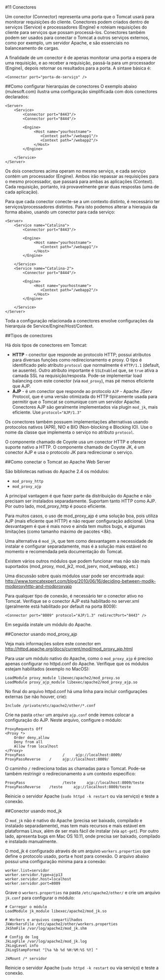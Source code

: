 #11 Conectores

Um conector (Connector) representa uma porta que o Tomcat usará para monitorar requisições do cliente. Conectores podem criados dentro de serviços (Service) e processadores (Engine) e roteiam requisições do cliente para serviços que possam processá-los. Conectores também podem ser usados para conectar o Tomcat a outros serviços externos, como por exemplo, um servidor Apache, e são essenciais no balanceamento de cargas.

A finalidade de um conector é de apenas monitorar uma porta a espera de uma requisição, e ao receber a requisição, passá-la para um processador (Engine), depois retornar os resultados para a porta. A sintaxe básica é:

    <Connector port="porta-de-serviço" />

##Como configurar hierarquias de conectores
O exemplo abaixo (mulesoft.com) ilustra uma configuração simplificada com dois conectores declarados:

    <Server>
        <Service>
            <Connector port="8443"/>
            <Connector port="8444"/>
            
            <Engine>
                 <Host name="yourhostname">
                    <Context path="/webapp1"/>
                    <Context path="/webapp2"/>
                 </Host>
            </Engine>
            
        </Service>
    </Server>

Os dois conectores acima operam no mesmo serviço, e cada serviço contém um processador (Engine). Ambos irão repassar as requisições para o mesmo processador, que passará para ambas as aplicações (Context). Cada requisição, portanto, irá provavelmente gerar duas respostas (uma de cada aplicação).

Para que cada conector conecte-se a um contexto distinto, é necessário ter serviços/processadores distintos. Para isto podemos alterar a hieraquia da forma abaixo, usando um conector para cada serviço:

    <Server>
        <Service name="Catalina">
            <Connector port="8443"/>
            
            <Engine>
                 <Host name="yourhostname">
                    <Context path="/webapp1"/>
                 </Host>
            </Engine>
            
        </Service>
        <Service name="Catalina-2">
            <Connector port="8444"/>
            
            <Engine>
                 <Host name="yourhostname">
                    <Context path="/webapp2"/>
                 </Host>
            </Engine>
            
        </Service>
    </Server>

Toda a configuração relacionada a conectores envolve configurações da hierarquia de Service/Engine/Host/Context.

##Tipos de conectores

Há dois tipos de conectores em Tomcat:

* **HTTP** - conector que responde ao protocolo HTTP; possui atributos para diversas funções como redirecionamento e proxy. O tipo é identificado pelo atributo `protocol` que normalmente é `HTTP/1.1` (default, se ausente). Outro atributo importante é `SSLEnabled` que, se `true` ativa a camada SSL na requisição/resposta. Pode-se implementar load balancing com este conector (via `mod_proxy`), mas pé menos eficiente que AJP.
* **AJP** - é um conector que responde ao protocolo `AJP` - Apache JServ Protocol, que é uma versão otimizada do HTTP tipicamente usada para permitir que o Tomcat se comunique com um servidor Apache. Conectores AJP são geralmente implementados via plugin `mod_jk`, mais eficiente. Use `protocol="AJP/1.3"`

Os conectores também possuem implementações alternativas usando protocolos nativos (APR), NIO e BIO (Non-blocking e Blocking IO). Use o nome da classe que implementa o serviço no atributo `protocol`.

O componente chamado de Coyote usa um conector HTTP e oferece suporte nativo a HTTP. O componente chamado de Coyote JK, é um conector AJP e usa o protocolo JK para redirecionar o serviço.

##Como conectar o Tomcat ao Apache Web Server

São bibliotecas nativas do Apache 2.4 os módulos:

* `mod_proxy_http`
* `mod_proxy_ajp`

A principal vantagem é que fazer parte da distribuição do Apache e não precisam ser instalados separadamente. Suportam tanto HTTP como AJP. Por outro lado, mod_proxy_http é pouco eficiente.

Para muitos casos, o uso de mod_proxy_ajp é uma solução boa, pois utiliza AJP (mais eficiente que HTTP) e não requer configuração adicional. Uma desvantagem é que é mais novo e ainda tem muitos bugs, e algumas limitações (como tamanho máximo de pacotes <8k).

Uma alternativa é `mod_jk`, que tem como desvantagem a necessidade de instalar e configurar separadamente, mas é a solução mais estável no momento e recomendada pela documentação do Tomcat.

Existem vários outros módulos que podem funcionar mas não são mais suportados (mod_proxy, mod_jk2, mod_jserv, mod_webapp, etc.)

Uma discussão sobre quais módulos usar pode ser encontrada aqui: http://www.tomcatexpert.com/blog/2010/06/16/deciding-between-modjk-modproxyhttp-and-modproxyajp

Para qualquer tipo de conexão, é necessário ter o conector ativo no Tomcat. Verifique se o conector AJP está habilitado no server.xml (geralmente está habilitado por default na porta 8009):

    <Connector port="8009" protocol="AJP/1.3" redirectPort="8443" />

Em seguida instale um módulo do Apache.

##Conector usando mod_proxy_ajp

Veja mais informações sobre este conector em http://httpd.apache.org/docs/current/mod/mod_proxy_ajp.html
    
Para usar um módulo nativo do Apache, como o `mod_proxy_ajp` é preciso apenas configurar no httpd.conf do Apache. Verifique que os módulos estejam habilitados (exemplo no MacOS):

    LoadModule proxy_module libexec/apache2/mod_proxy.so
    LoadModule proxy_ajp_module libexec/apache2/mod_proxy_ajp.so

No final do arquivo httpd.conf há uma linha para incluir configurações externas (se não houver, crie):

    Include /private/etc/apache2/other/*.conf

Crie na pasta `other` um arquivo `ajp.conf` onde iremos colocar a configuração do AJP. Neste arquivo, configure o módulo:

    ProxyRequests Off
    <Proxy *>
        Order deny,allow
        Deny from all
        Allow from localhost
    </Proxy>
    ProxyPass                 /     ajp://localhost:8009/
    ProxyPassReverse    /     ajp://localhost:8009/

O caminho `/` redireciona todas as chamadas para o Tomcat. Pode-se também restringir o redirecionamento a um contexto específico:

    ProxyPass                 /teste     ajp://localhost:8009/teste
    ProxyPassReverse    /teste     ajp://localhost:8009/teste

Reinicie o servidor Apache (`sudo httpd -k restart` ou via serviço) e teste a conexão.

##Conector usando mod_jk

O `mod_jk` não é nativo do Apache (precisa ser baixado, compilado e instalado separadamente), mas tem mais recursos e mais estável em plataformas Linux, além de ser mais fácil de instalar (via `apt-get`). Por outro lado, apresenta bugs em Mac OS 10.11, onde precisa ser baixado, compilado e instalado manualmente.

O mod_jk é configurado através de um arquivo `workers.properties` que define o protocolo usado, porta e host para conexão. O arquivo abaixo possui uma configuração mínima para a conexão:

    worker.list=servidor
    worker.servidor.type=ajp13
    worker.servidor.host=localhost
    worker.servidor.port=8009
    
Grave o `workers.properties` na pasta `/etc/apache2/other/` e crie um arquivo `jk.conf` para configurar o módulo:

    # Carregar o módulo
    LoadModule jk_module libexec/apache2/mod_jk.so
    
    # Workers e arquivos compartilhados
    JkWorkersFile /etc/apache2/other/workers.properties
    JkShmFile /var/log/apache2/mod_jk.shm
    
    # Config de log
    JkLogFile /var/log/apache2/mod_jk.log
    JkLogLevel info
    JkLogStampFormat "[%a %b %d %H:%M:%S %Y] "
 
    JkMount /* servidor
    
Reinicie o servidor Apache (`sudo httpd -k restart` ou via serviço) e teste a conexão.